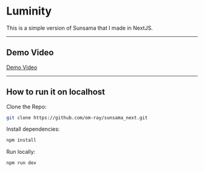 # Luminity

This is a simple version of Sunsama that I made in NextJS.

---

## Demo Video

[Demo Video](https://www.loom.com/share/01986861d6dc4c44ba3484a01cf9cffd)

---

## How to run it on localhost

Clone the Repo:

```bash
git clone https://github.com/om-ray/sunsama_next.git
```

Install dependencies:

```bash
npm install
```

Run locally:

```bash
npm run dev
```
